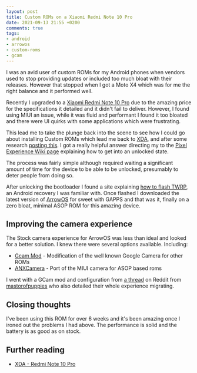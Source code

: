 ```yaml
---
layout: post
title: Custom ROMs on a Xiaomi Redmi Note 10 Pro
date: 2021-09-13 21:55 +0200
comments: true
tags:
- android
- arrowos
- custom-roms
- gcam
---
```


I was an avid user of custom ROMs for my Android phones when vendors used to stop providing updates or included too much bloat with their releases.  However that stopped when I got a Moto X4 which was for me the right balance and it performed well.

Recently I upgraded to a [Xiaomi Redmi Note 10 Pro][9] due to the amazing price for the specifications it detailed and it didn't fail to deliver. However, I found using MIUI an issue, while it was fluid and performant I found it too bloated and there were UI quirks with some applications which were frustrating.

This lead me to take the plunge back into the scene to see how I could go about installing Custom ROMs which lead me back to [XDA][0], and after some research [posting this][1]. I got a really helpful answer directing my to the [Pixel Experience Wiki page][2] explaining how to get into an unlocked state.

The process was fairly simple although required waiting a significant amount of time for the device to be able to be unlocked, presumably to deter people from doing so.

After unlocking the bootloader I found a site explaining [how to flash TWRP][4], an Android recovery I was familiar with. Once flashed I downloaded the latest version of [ArrowOS][3] for sweet with GAPPS and that was it, finally on a zero bloat, minimal ASOP ROM for this amazing device.

## Improving the camera experience

The Stock camera experience for ArrowOS was less than ideal and looked for a better solution. I knew there were several options available. Including:

- [Gcam Mod][8] - Modification of the well known Google Camera for other ROMs
- [ANXCamera][7] - Port of the MIUI camera for ASOP based roms

I went with a GCam mod and configuration from [a thread][5] on Reddit from [mastorofpuppies][6] who also detailed their whole experience migrating.

<!-- Write up about tasker -->

<!-- Write about battery improvements -->

## Closing thoughts

I've been using this ROM for over 6 weeks and it's been amazing once I ironed out the problems I had above. The performance is solid and the battery is as good as on stock.

## Further reading

- [XDA - Redmi Note 10 Pro][0]

[0]: https://forum.xda-developers.com/f/redmi-note-10-pro.12117/
[1]: https://forum.xda-developers.com/t/help-getting-started-again.4312039/#post-85435347
[2]: https://wiki.pixelexperience.org/devices/sweet/install/
[3]: https://arrowos.net/download/sweet
[4]: https://www.getdroidtips.com/twrp-recovery-redmi-note-10-pro/
[5]: https://www.reddit.com/r/Xiaomi/comments/ottb85/just_flashed_arrowos_on_my_new_redmi_note_10_pro/h74c0kw/?utm_source=reddit&utm_medium=web2x&context=3
[6]: https://www.reddit.com/user/mastorofpuppies/
[7]: https://camera.aeonax.com/
[8]: https://www.celsoazevedo.com/files/android/google-camera/
[9]: https://affiliate.malachisoord.com/t/a10437df-15cc-417e-b0dc-6d8342262737
